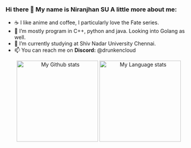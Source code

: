 ### Hi there 👋 My name is Niranjhan SU A little more about me:

- ☕ I like anime and coffee, I particularly love the Fate series.
- 🔭 I’m mostly program in C++, python and java. Looking into Golang as well.
- 🌱 I’m currently studying at Shiv Nadar University Chennai.
- 📫 You can reach me on **Discord:** @drunkencloud

<div align="center"> 
  <img 
    src="https://github-readme-stats-drunkencloud.vercel.app/api?username=drunkencloud&rank_icon=percentile&show_icons=true&theme=transparent&show=reviews&count_private=true&role=OWNER,ORGANIZATION_MEMBER,COLLABORATOR"
    alt="My Github stats"
    height="220"
  />
  <img 
    src="https://github-readme-stats-drunkencloud.vercel.app/api/top-langs/?username=drunkencloud&hide=html,css,Jupyter+Notebook&theme=transparent&layout=donut&role=OWNER,ORGANIZATION_MEMBER"
    alt="My Language stats"
    height="220"
  />
</div>
